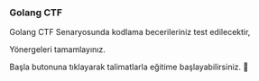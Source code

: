 ### Golang CTF 

Golang CTF Senaryosunda kodlama becerileriniz test edilecektir,

Yönergeleri tamamlayınız.

Başla butonuna tıklayarak talimatlarla eğitime başlayabilirsiniz. 🚀  
